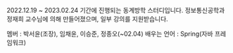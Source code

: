 2022.12.19 ~ 2023.02.24 기간에 진행되는 동계방학 스터디입니다.
정보통신공학과 정재희 교수님에 의해 만들어졌으며, 일부 강의를 지원받습니다.

멤버 : 박서윤(조장), 임채윤, 이승준, 정종오(~02.04)
배우는 언어 : Spring(자바 프레임워크)